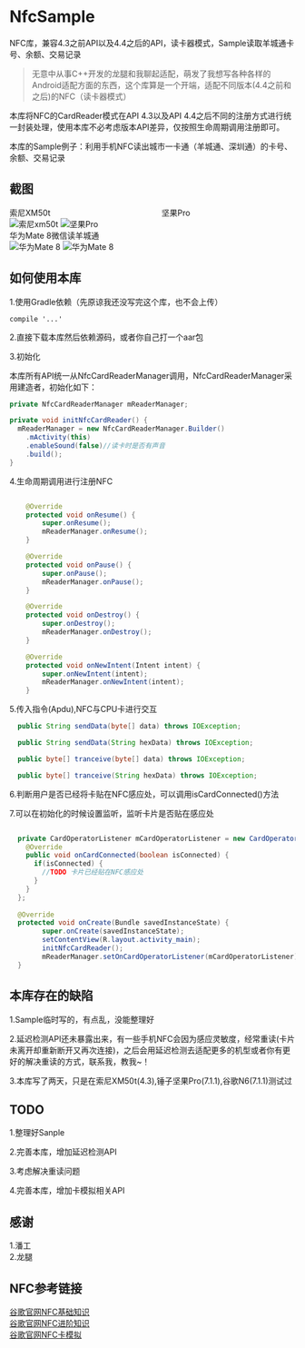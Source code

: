 # NfcSample
NFC库，兼容4.3之前API以及4.4之后的API，读卡器模式，Sample读取羊城通卡号、余额、交易记录

>无意中从事C++开发的龙腿和我聊起适配，萌发了我想写各种各样的Android适配方面的东西，这个库算是一个开端，适配不同版本(4.4之前和之后)的NFC（读卡器模式）

本库将NFC的CardReader模式在API 4.3以及API 4.4之后不同的注册方式进行统一封装处理，使用本库不必考虑版本API差异，仅按照生命周期调用注册即可。

本库的Sample例子：利用手机NFC读出城市一卡通（羊城通、深圳通）的卡号、余额、交易记录

## 截图
索尼XM50t　　　　　　　　　　　　　　坚果Pro   
![索尼xm50t](http://o7ukzo7vj.bkt.clouddn.com/sony.jpg)
![坚果Pro](http://o7ukzo7vj.bkt.clouddn.com/Smartisan.png)  
华为Mate 8微信读羊城通  
![华为Mate 8](http://o7ukzo7vj.bkt.clouddn.com/Huawei_mate8.png)
![华为Mate 8](http://o7ukzo7vj.bkt.clouddn.com/Huawei_mate8_.png)

## 如何使用本库
1.使用Gradle依赖（先原谅我还没写完这个库，也不会上传）  

```
compile '...'
```

2.直接下载本库然后依赖源码，或者你自己打一个aar包

3.初始化  

本库所有API统一从NfcCardReaderManager调用，NfcCardReaderManager采用建造者，初始化如下：
```java
private NfcCardReaderManager mReaderManager;

private void initNfcCardReader() {
  mReaderManager = new NfcCardReaderManager.Builder()
    .mActivity(this)
    .enableSound(false)//读卡时是否有声音
    .build();
}
```

4.生命周期调用进行注册NFC  
```java  

    @Override
    protected void onResume() {
        super.onResume();
        mReaderManager.onResume();
    }

    @Override
    protected void onPause() {
        super.onPause();
        mReaderManager.onPause();
    }

    @Override
    protected void onDestroy() {
        super.onDestroy();
        mReaderManager.onDestroy();
    }

    @Override
    protected void onNewIntent(Intent intent) {
        super.onNewIntent(intent);
        mReaderManager.onNewIntent(intent);
    }
```

5.传入指令(Apdu),NFC与CPU卡进行交互
```java
  public String sendData(byte[] data) throws IOException;

  public String sendData(String hexData) throws IOException;

  public byte[] tranceive(byte[] data) throws IOException;

  public byte[] tranceive(String hexData) throws IOException;
```

6.判断用户是否已经将卡贴在NFC感应处，可以调用isCardConnected()方法

7.可以在初始化的时候设置监听，监听卡片是否贴在感应处
```java

  private CardOperatorListener mCardOperatorListener = new CardOperatorListener() {
    @Override
    public void onCardConnected(boolean isConnected) {
      if(isConnected) {
        //TODO 卡片已经贴在NFC感应处
      }
    }
  };
	
  @Override
  protected void onCreate(Bundle savedInstanceState) {
        super.onCreate(savedInstanceState);
        setContentView(R.layout.activity_main);
        initNfcCardReader();
        mReaderManager.setOnCardOperatorListener(mCardOperatorListener);
  }
```

## 本库存在的缺陷
1.Sample临时写的，有点乱，没能整理好

2.延迟检测API还未暴露出来，有一些手机NFC会因为感应灵敏度，经常重读(卡片未离开却重新断开又再次连接)，之后会用延迟检测去适配更多的机型或者你有更好的解决重读的方式，联系我，教我~！

3.本库写了两天，只是在索尼XM50t(4.3),锤子坚果Pro(7.1.1),谷歌N6(7.1.1)测试过

## TODO
1.整理好Sanple

2.完善本库，增加延迟检测API

3.考虑解决重读问题

4.完善本库，增加卡模拟相关API

## 感谢
1.潘工  
2.龙腿

## NFC参考链接
[谷歌官网NFC基础知识](https://developer.android.google.cn/guide/topics/connectivity/nfc/nfc.html)  
[谷歌官网NFC进阶知识](https://developer.android.google.cn/guide/topics/connectivity/nfc/advanced-nfc.html)  
[谷歌官网NFC卡模拟](https://developer.android.google.cn/guide/topics/connectivity/nfc/hce.html)
